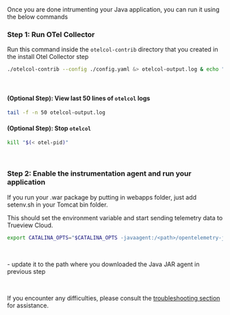&nbsp;

Once you are done intrumenting your Java application, you can run it using the below commands

### Step 1: Run OTel Collector
 Run this command inside the `otelcol-contrib` directory that you created in the install Otel Collector step

```bash
./otelcol-contrib --config ./config.yaml &> otelcol-output.log & echo "$!" > otel-pid
```
&nbsp;

#### (Optional Step): View last 50 lines of `otelcol` logs
```bash
tail -f -n 50 otelcol-output.log
```

#### (Optional Step): Stop `otelcol`
```bash
kill "$(< otel-pid)"
```
&nbsp;

### Step 2: Enable the instrumentation agent and run your application

If you run your .war package by putting in webapps folder, just add setenv.sh in your Tomcat bin folder.

This should set the environment variable and start sending telemetry data to Trueview Cloud.

```bash
export CATALINA_OPTS="$CATALINA_OPTS -javaagent:/<path>/opentelemetry-javaagent.jar"
```
&nbsp;

<path> - update it to the path where you downloaded the Java JAR agent in previous step

&nbsp;

If you encounter any difficulties, please consult the [troubleshooting section](https://signoz.io/docs/instrumentation/tomcat/#troubleshooting-your-installation) for assistance.